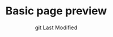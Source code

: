 ---
title: Basic page preview
layout: 'layouts/page-templates-preview.njk'
translationKey: 'basicPagePreview'
date: "git Last Modified"
previewFile: basic-page-template.njk
---